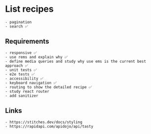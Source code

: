 # List recipes

    - pagination
    - search ✅

## Requirements

    - responsive ✅
    - use rems and explain why ✅
    - define media queries and study why use ems is the current best approach ✅
    - unit tests ✅
    - e2e tests ✅
    - accessibility ✅
    - keyboard navigation ✅
    - routing to show the detailed recipe ✅
    - study react router
    - add sanitizer

## Links

    - https://stitches.dev/docs/styling
    - https://rapidapi.com/apidojo/api/tasty
